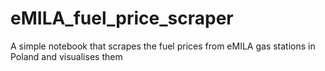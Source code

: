 # eMILA_fuel_price_scraper
A simple notebook that scrapes the fuel prices from eMILA gas stations in Poland and visualises them
